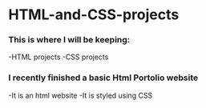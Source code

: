 # HTML-and-CSS-projects
### This is where I will be keeping:
  -HTML projects
  -CSS projects
  
### I recently finished a basic Html Portolio website
  -It is an html website
  -It is styled using CSS
  
